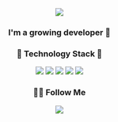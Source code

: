 
<div align="center">
<img src="https://capsule-render.vercel.app/api?type=waving&color=FED049&height=180&section=header&text=Hi!%20I'm%20Nick!&fontSize=35&fontColor=FDFAF6"/>


<h3 align="center">I'm a growing developer 🌿<h3>
<h3 align="center">🌳 Technology Stack 🌳</h3>
<p align="center">
<img src="https://img.shields.io/badge/HTML5-34F26?style=flat-square&logo=HTML5&logoColor=white"/>
<img src="https://img.shields.io/badge/CSS3-1572B6?style=flat-square&logo=CSS3&logoColor=white"/>
<img src="https://img.shields.io/badge/JavaScript-F7DF1E?style=flat-square&logo=JavaScript&logoColor=white"/>
<img src="https://img.shields.io/badge/React-61DAFB?style=flat-square&logo=React&logoColor=white"/>
<img src="https://img.shields.io/badge/Git-black?style=flat-square&logo=Git&logoColor=white"/>
</p>

<h3 align="center">✋🏻 Follow Me </h3>
<p align="center">
  <a href="https://velog.io/@yjw0517"><img src="https://img.shields.io/badge/Nick-5FCA8B?style=flat-square&logo=velog&logoColor=white"/></a>        
</p>

<!--
**NickYOOO/NickYOOO** is a ✨ _special_ ✨ repository because its `README.md` (this file) appears on your GitHub profile.

Here are some ideas to get you started:

- 🔭 I’m currently working on ...
- 🌱 I’m currently learning ...
- 👯 I’m looking to collaborate on ...
- 🤔 I’m looking for help with ...
- 💬 Ask me about ...
- 📫 How to reach me: ...
- 😄 Pronouns: ...
- ⚡ Fun fact: ...
-->
